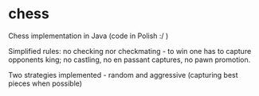 # chess
Chess implementation in Java (code in Polish :/ )

Simplified rules: no checking nor checkmating - to win one has to capture opponents king; no castling, no en passant captures, no pawn promotion. 

Two strategies implemented - random and aggressive (capturing best pieces when possible)
